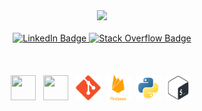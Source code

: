 <div id="header" align="center">
    <img src="https://github.com/kirualex/kirualex/blob/main/back.png?raw=true" width="520"/>
    <br/><br/>
    <div id="badges">
        <a href="https://www.linkedin.com/in/alexis-creuzot/" target="_blank">
            <img src="https://img.shields.io/badge/LinkedIn-blue?style=for-the-badge&logo=linkedin&logoColor=white" alt="LinkedIn Badge"/>
        </a>
        <a href="https://stackoverflow.com/users/421786/alexis-c" target="_blank">
            <img src="https://img.shields.io/badge/Stack%20Overflow-orange?style=for-the-badge&logo=stackoverflow&logoColor=white" alt="Stack Overflow Badge"/>
        </a>
    </div>
    <img src="https://komarev.com/ghpvc/?username=kirualex&style=flat-square&color=blueviolet" alt=""/>
</div>

<div id="stats" align="center">

<br/>
</div>

<div id="tools" align="center" style="img{display:inline; border-radius:20px; backgroundcolor:#FFF}">
    <br/>
<img src="https://cdn.jsdelivr.net/gh/devicons/devicon/icons/swift/swift-original.svg" width="40" height="40"/>
&nbsp;
<img src="https://cdn.jsdelivr.net/gh/devicons/devicon/icons/xcode/xcode-original.svg" width="40" height="40"/>
&nbsp;
<img src="https://github.com/devicons/devicon/blob/master/icons/git/git-original.svg" title="Git" alt="Git" width="40" height="40"/>&nbsp;
<img src="https://github.com/devicons/devicon/blob/master/icons/firebase/firebase-plain-wordmark.svg" title="Firebase" alt="Firebase" width="40" height="40"/>&nbsp;
<img src="https://github.com/devicons/devicon/blob/master/icons/python/python-original.svg" title="Python" alt="Python" width="40" height="40"/>&nbsp;
<img src="https://github.com/devicons/devicon/blob/master/icons/bash/bash-original.svg" title="Bash" alt="Bash" width="40" height="40"/>&nbsp;
</div>
